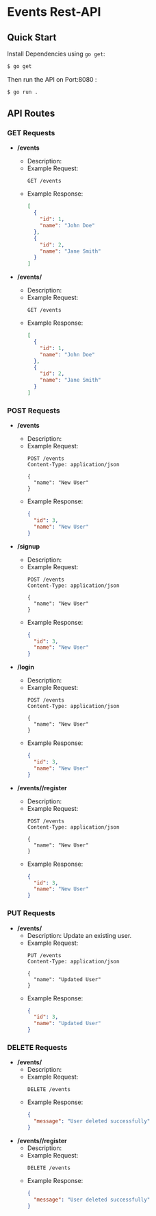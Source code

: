 # Events Rest-API

## Quick Start

Install Dependencies using `go get`:

```sh
$ go get
```

Then run the API on Port:8080 :

```sh
$ go run .
```


## API Routes

### GET Requests

- **/events**
  - Description: 
  - Example Request:
    ```http
    GET /events
    ```
  - Example Response:
    ```json
    [
      {
        "id": 1,
        "name": "John Doe"
      },
      {
        "id": 2,
        "name": "Jane Smith"
      }
    ]
    ```

- **/events/<id>**
  - Description: 
  - Example Request:
    ```http
    GET /events
    ```
  - Example Response:
    ```json
    [
      {
        "id": 1,
        "name": "John Doe"
      },
      {
        "id": 2,
        "name": "Jane Smith"
      }
    ]
    ```

### POST Requests

- **/events**
  - Description: 
  - Example Request:
    ```http
    POST /events
    Content-Type: application/json

    {
      "name": "New User"
    }
    ```
  - Example Response:
    ```json
    {
      "id": 3,
      "name": "New User"
    }
    ```

- **/signup**
  - Description: 
  - Example Request:
    ```http
    POST /events
    Content-Type: application/json

    {
      "name": "New User"
    }
    ```
  - Example Response:
    ```json
    {
      "id": 3,
      "name": "New User"
    }
    ```

- **/login**
  - Description: 
  - Example Request:
    ```http
    POST /events
    Content-Type: application/json

    {
      "name": "New User"
    }
    ```
  - Example Response:
    ```json
    {
      "id": 3,
      "name": "New User"
    }
    ```

- **/events/<id>/register**
  - Description: 
  - Example Request:
    ```http
    POST /events
    Content-Type: application/json

    {
      "name": "New User"
    }
    ```
  - Example Response:
    ```json
    {
      "id": 3,
      "name": "New User"
    }
    ```


### PUT Requests

- **/events/<id>**
  - Description: Update an existing user.
  - Example Request:
    ```http
    PUT /events
    Content-Type: application/json

    {
      "name": "Updated User"
    }
    ```
  - Example Response:
    ```json
    {
      "id": 3,
      "name": "Updated User"
    }
    ```

### DELETE Requests

- **/events/<id>**
  - Description: 
  - Example Request:
    ```http
    DELETE /events
    ```
  - Example Response:
    ```json
    {
      "message": "User deleted successfully"
    }
    ```
- **/events/<id>/register**
  - Description: 
  - Example Request:
    ```http
    DELETE /events
    ```
  - Example Response:
    ```json
    {
      "message": "User deleted successfully"
    }
    ```




